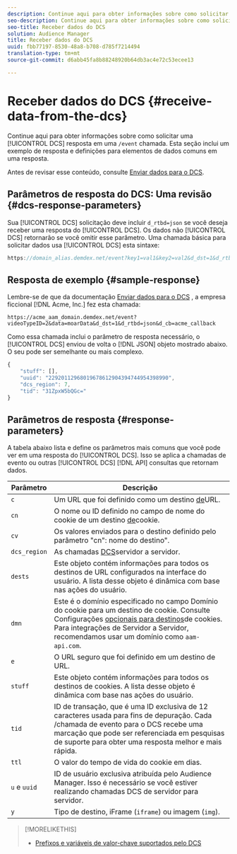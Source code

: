 ```yaml
---
description: Continue aqui para obter informações sobre como solicitar uma resposta DCS em uma chamada /event. Esta seção inclui um exemplo de resposta e definições para elementos de dados comuns em uma resposta.
seo-description: Continue aqui para obter informações sobre como solicitar uma resposta DCS em uma chamada /event. Esta seção inclui um exemplo de resposta e definições para elementos de dados comuns em uma resposta.
seo-title: Receber dados do DCS
solution: Audience Manager
title: Receber dados do DCS
uuid: fbb77197-8530-48a8-b708-d785f7214494
translation-type: tm+mt
source-git-commit: d6abb45fa8b88248920b64db3ac4e72c53ecee13

---
```



# Receber dados do DCS {#receive-data-from-the-dcs}

Continue aqui para obter informações sobre como solicitar uma [!UICONTROL DCS] resposta em uma `/event` chamada. Esta seção inclui um exemplo de resposta e definições para elementos de dados comuns em uma resposta.

Antes de revisar esse conteúdo, consulte [Enviar dados para o DCS](../../../api/dcs-intro/dcs-event-calls/dcs-url-send.md).

## Parâmetros de resposta do DCS: Uma revisão {#dcs-response-parameters}

Sua [!UICONTROL DCS] solicitação deve incluir `d_rtbd=json` se você deseja receber uma resposta do [!UICONTROL DCS]. Os dados não [!UICONTROL DCS] retornarão se você omitir esse parâmetro. Uma chamada básica para solicitar dados usa [!UICONTROL DCS] esta sintaxe:

```js
https://domain_alias.demdex.net/event?key1=val1&key2=val2&d_dst=1&d_rtbd=json&d_cb=callback
```

## Resposta de exemplo {#sample-response}

Lembre-se de que da documentação [Enviar dados para o DCS](../../../api/dcs-intro/dcs-event-calls/dcs-url-send.md) , a empresa ficcional [!DNL Acme, Inc.] fez esta chamada:

`https://acme_aam_domain.demdex.net/event?videoTypeID=2&data=moarData&d_dst=1&d_rtbd=json&d_cb=acme_callback`

Como essa chamada inclui o parâmetro de resposta necessário, o [!UICONTROL DCS] enviou de volta o [!DNL JSON] objeto mostrado abaixo. O seu pode ser semelhante ou mais complexo.

```js
{
    "stuff": [],
    "uuid": "22920112968019678612904394744954398990",
    "dcs_region": 7,
    "tid": "31ZpxW5bQGc="
}
```

## Parâmetros de resposta {#response-parameters}

A tabela abaixo lista e define os parâmetros mais comuns que você pode ver em uma resposta do [!UICONTROL DCS]. Isso se aplica a chamadas de evento ou outras [!UICONTROL DCS] [!DNL API] consultas que retornam dados.

| Parâmetro | Descrição |
|--- |--- |
| `c` | Um URL que foi definido como um destino [de](../../../features/destinations/create-url-destination.md)URL. |
| `cn` | O nome ou ID definido no campo de nome do cookie de um destino [de](../../../features/destinations/create-cookie-destination.md)cookie. |
| `cv` | Os valores enviados para o destino definido pelo parâmetro "cn": nome do destino". |
| `dcs_region` | As chamadas [DCS](../../../api/dcs-intro/dcs-api-reference/dcs-regions.md)servidor a servidor. |
| `dests` | Este objeto contém informações para todos os destinos de URL configurados na interface do usuário. A lista desse objeto é dinâmica com base nas ações do usuário. |
| `dmn` | Este é o domínio especificado no campo Domínio do cookie para um destino de cookie. Consulte Configurações [opcionais para destinos](../../../features/destinations/cookie-destination-options.md)de cookies.  Para integrações de Servidor a Servidor, recomendamos usar um domínio como `aam-api.com`. |
| `e` | O URL seguro que foi definido em um destino de URL. |
| `stuff` | Este objeto contém informações para todos os destinos de cookies. A lista desse objeto é dinâmica com base nas ações do usuário. |
| `tid` | ID de transação, que é uma ID exclusiva de 12 caracteres usada para fins de depuração. Cada /chamada de evento para o DCS recebe uma marcação que pode ser referenciada em pesquisas de suporte para obter uma resposta melhor e mais rápida. |
| `ttl` | O valor do tempo de vida do cookie em dias. |
| `u` e `uuid` | ID de usuário exclusiva atribuída pelo Audience Manager. Isso é necessário se você estiver realizando chamadas [](../../../api/dcs-intro/dcs-s2s/dcs-s2s-calls.md)DCS de servidor para servidor. |
| `y` | Tipo de destino, iFrame (`iframe`) ou imagem (`img`). |

>[!MORELIKETHIS]
>
>* [Prefixos e variáveis de valor-chave suportados pelo DCS](../../../api/dcs-intro/dcs-api-reference/dcs-keys.md)


